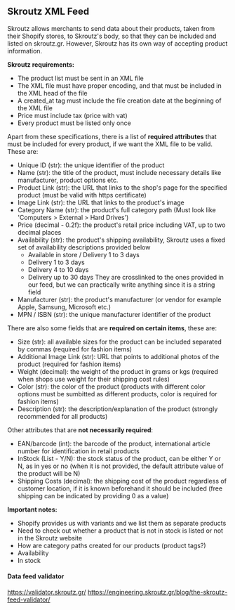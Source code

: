 ## Skroutz XML Feed

Skroutz allows merchants to send data about their products, taken from their Shopify stores, to Skroutz's body, so that they can be included and listed on skroutz.gr. However, Skroutz has its own way of accepting product information.

**Skroutz requirements:**

- The product list must be sent in an XML file
- The XML file must have proper encoding, and that must be included in the XML head of the file
- A created_at tag must include the file creation date at the beginning of the XML file
- Price must include tax (price with vat)
- Every product must be listed only once


Apart from these specifications, there is a list of **required attributes** that must be included for every product, if we want the XML file to be valid. These are:

- Unique ID (str): the unique identifier of the product
- Name (str): the title of the product, must include necessary details like manufacturer, product options etc.
- Product Link (str): the URL that links to the shop's page for the specified product (must be valid with https certificate)
- Image Link (str): the URL that links to the product's image
- Category Name (str): the product's full category path (Must look like 'Computers > External > Hard Drives')
- Price (decimal - 0.2f): the product's retail price including VAT, up to two decimal places
- Availability (str): the product's shipping availability, Skroutz uses a fixed set of availability descriptions provided below
    - Available in store / Delivery 1 to 3 days
    - Delivery 1 to 3 days
    - Delivery 4 to 10 days
    - Delivery up to 30 days
    They are crosslinked to the ones provided in our feed, but we can practically write anything since it is a string field
- Manufacturer (str): the product's manufacturer (or vendor for example Apple, Samsung, Microsoft etc.)
- MPN / ISBN (str): the unique manufacturer identifier of the product

There are also some fields that are **required on certain items**, these are: 

- Size (str): all available sizes for the product can be included separated by commas (required for fashion items)
- Additional Image Link (str): URL that points to additional photos of the product (required for fashion items)
- Weight (decimal): the weight of the product in grams or kgs (required when shops use weight for their shipping cost rules)
- Color (str): the color of the product (products with different color options must be sumbitted as different products, color is required for fashion items)
- Description (str): the description/explanation of the product (strongly recommended for all products)

Other attributes that are **not necessarily required**:

- EAN/barcode (int): the barcode of the product, international article number for identification in retail products
- InStock (List - Y/N): the stock status of the product, can be either Y or N, as in yes or no (when it is not provided, the default attribute value of the product will be N)
- Shipping Costs (decimal): the shipping cost of the product regardless of customer location, if it is known beforehand it should be included (free shipping can be indicated by providing 0 as a value)

**Important notes:**
- Shopify provides us with variants and we list them as separate products
- Need to check out whether a product that is not in stock is listed or not in the Skroutz website
- How are category paths created for our products (product tags?)
- Availability
- In stock

#### Data feed validator
https://validator.skroutz.gr/
https://engineering.skroutz.gr/blog/the-skroutz-feed-validator/
